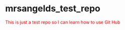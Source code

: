 # mrsangelds_test_repo
<font color="#FF0000">This is just a test repo so I can learn how to use Git Hub</font>
